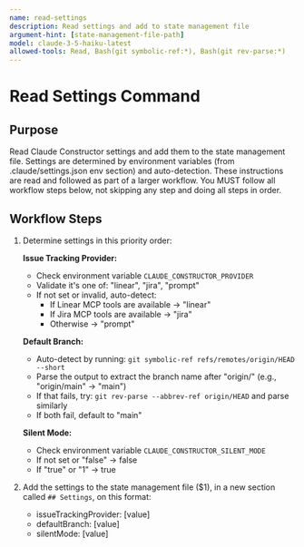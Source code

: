 ```yaml
---
name: read-settings
description: Read settings and add to state management file
argument-hint: [state-management-file-path]
model: claude-3-5-haiku-latest
allowed-tools: Read, Bash(git symbolic-ref:*), Bash(git rev-parse:*)
---
```


# Read Settings Command

## Purpose

Read Claude Constructor settings and add them to the state management file.
Settings are determined by environment variables (from .claude/settings.json env section) and auto-detection.
These instructions are read and followed as part of a larger workflow.
You MUST follow all workflow steps below, not skipping any step and doing all steps in order.

## Workflow Steps

1. Determine settings in this priority order:

   **Issue Tracking Provider:**
   - Check environment variable `CLAUDE_CONSTRUCTOR_PROVIDER`
   - Validate it's one of: "linear", "jira", "prompt"
   - If not set or invalid, auto-detect:
     - If Linear MCP tools are available → "linear"
     - If Jira MCP tools are available → "jira"
     - Otherwise → "prompt"

   **Default Branch:**
   - Auto-detect by running: `git symbolic-ref refs/remotes/origin/HEAD --short`
   - Parse the output to extract the branch name after "origin/" (e.g., "origin/main" → "main")
   - If that fails, try: `git rev-parse --abbrev-ref origin/HEAD` and parse similarly
   - If both fail, default to "main"

   **Silent Mode:**
   - Check environment variable `CLAUDE_CONSTRUCTOR_SILENT_MODE`
   - If not set or "false" → false
   - If "true" or "1" → true

2. Add the settings to the state management file ($1), in a new section called `## Settings`, on this format:
   - issueTrackingProvider: [value]
   - defaultBranch: [value]
   - silentMode: [value]
